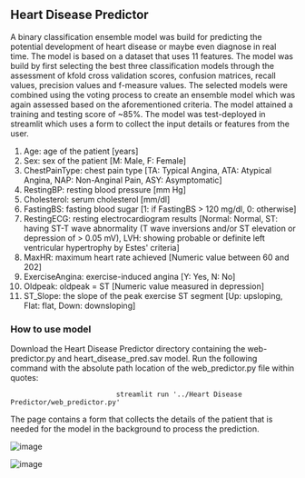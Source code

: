 ## Heart Disease Predictor

A binary classification ensemble model was build for predicting the potential development of heart disease or maybe even diagnose in real time. The model is based on a dataset that uses 11 features. The model was build by first selecting the best three classification models through the assessment of kfold cross validation scores, confusion matrices, recall values, precision values and f-measure values. The selected models were combined using the voting process to create an ensemble model which was again assessed based on the aforementioned criteria. The model attained a training and testing score of ~85%. The model was test-deployed in streamlit which uses a form to collect the input details or features from the user. 

1.  Age: age of the patient [years]
2.  Sex: sex of the patient [M: Male, F: Female]
3.  ChestPainType: chest pain type [TA: Typical Angina, ATA: Atypical Angina, NAP: Non-Anginal Pain, ASY: Asymptomatic]
4.  RestingBP: resting blood pressure [mm Hg]
5.  Cholesterol: serum cholesterol [mm/dl]
6.  FastingBS: fasting blood sugar [1: if FastingBS > 120 mg/dl, 0: otherwise]
7.  RestingECG: resting electrocardiogram results [Normal: Normal, ST: having ST-T wave abnormality (T wave inversions and/or ST       elevation or depression of > 0.05 mV), LVH: showing probable or definite left ventricular hypertrophy by Estes' criteria]
8.  MaxHR: maximum heart rate achieved [Numeric value between 60 and 202]
9.  ExerciseAngina: exercise-induced angina [Y: Yes, N: No]
10. Oldpeak: oldpeak = ST [Numeric value measured in depression]
11.  ST_Slope: the slope of the peak exercise ST segment [Up: upsloping, Flat: flat, Down: downsloping]

### How to use model

Download the Heart Disease Predictor directory containing the web-predictor.py and heart_disease_pred.sav model. Run the following command with the absolute path location of the web_predictor.py file within quotes:  

                              streamlit run '../Heart Disease Predictor/web_predictor.py'

The page contains a form that collects the details of the patient that is needed for the model in the background to process the prediction. 

![image](https://github.com/jithinraj747/Heart-Disease-Predictor/assets/106642456/f7132613-a970-4ab0-a7bc-496f083aae3f)

![image](https://github.com/jithinraj747/Heart-Disease-Predictor/assets/106642456/c440a860-6c23-460b-a5c1-ad046a629486)




